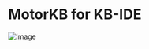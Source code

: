 # MotorKB for KB-IDE

![image](https://raw.githubusercontent.com/cmmc-kbide/NX-M5Stack-board/master/static/display.jpg)
